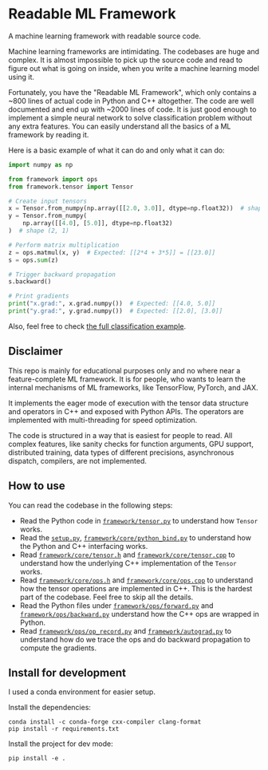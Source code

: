 # Readable ML Framework

A machine learning framework with readable source code.

Machine learning frameworks are intimidating. The codebases are huge and
complex. It is almost impossible to pick up the source code and read to figure
out what is going on inside, when you write a machine learning model using it.

Fortunately, you have the "Readable ML Framework", which only contains a
~800 lines of actual code in Python and C++ altogether. The code are well
documented and end up with ~2000 lines of code. It is just good enough to
implement a simple neural network to solve classification problem without any
extra features. You can easily understand all the basics of a ML framework by
reading it.

Here is a basic example of what it can do and only what it can do:

```py
import numpy as np

from framework import ops
from framework.tensor import Tensor

# Create input tensors
x = Tensor.from_numpy(np.array([[2.0, 3.0]], dtype=np.float32))  # shape (1, 2)
y = Tensor.from_numpy(
    np.array([[4.0], [5.0]], dtype=np.float32)
)  # shape (2, 1)

# Perform matrix multiplication
z = ops.matmul(x, y)  # Expected: [[2*4 + 3*5]] = [[23.0]]
s = ops.sum(z)

# Trigger backward propagation
s.backward()

# Print gradients
print("x.grad:", x.grad.numpy())  # Expected: [[4.0, 5.0]]
print("y.grad:", y.grad.numpy())  # Expected: [[2.0], [3.0]]
```

Also, feel free to check [the full classification 
  example](https://github.com/haifeng-jin/readable-ml-framework/blob/main/examples/classification_example_with_readable_ml_framework.ipynb).

## Disclaimer

This repo is mainly for educational purposes only and no where near a
feature-complete ML framework. It is for people, who wants to learn the
internal mechanisms of ML frameworks, like TensorFlow, PyTorch, and JAX.

It implements the eager mode of execution with the tensor data structure and
operators in C++ and exposed with Python APIs. The operators are implemented
with multi-threading for speed optimization.

The code is structured in a way that is easiest for people to read. All complex
features, like sanity checks for function arguments, GPU support, distributed
training, data types of different precisions, asynchronous dispatch, compilers,
are not implemented.

## How to use

You can read the codebase in the following steps:

* Read the Python code in
  [`framework/tensor.py`](https://github.com/haifeng-jin/readable-ml-framework/blob/main/framework/tensor.py)
  to understand how `Tensor` works.
* Read the
  [`setup.py`](https://github.com/haifeng-jin/readable-ml-framework/blob/main/setup.py),
  [`framework/core/python_bind.py`](https://github.com/haifeng-jin/readable-ml-framework/blob/main/framework/core/python_bind.cpp)
  to understand how the Python and C++ interfacing works.
* Read
  [`framework/core/tensor.h`](https://github.com/haifeng-jin/readable-ml-framework/blob/main/framework/core/tensor.h)
  and
  [`framework/core/tensor.cpp`](https://github.com/haifeng-jin/readable-ml-framework/blob/main/framework/core/tensor.cpp)
  to understand how the underlying C++ implementation of the `Tensor` works.
* Read
  [`framework/core/ops.h`](https://github.com/haifeng-jin/readable-ml-framework/blob/main/framework/core/ops.h)
  and
  [`framework/core/ops.cpp`](https://github.com/haifeng-jin/readable-ml-framework/blob/main/framework/core/ops.cpp)
  to understand how the tensor operations are implemented in C++. This is the
  hardest part of the codebase. Feel free to skip all the details.
* Read the Python files under [`framework/ops/forward.py`](https://github.com/haifeng-jin/readable-ml-framework/blob/main/framework/ops/forward.py) and
  [`framework/ops/backward.py`](https://github.com/haifeng-jin/readable-ml-framework/blob/main/framework/ops/backward.py) understand how the C++ ops are wrapped in Python.
* Read
  [`framework/ops/op_record.py`](https://github.com/haifeng-jin/readable-ml-framework/blob/main/framework/ops/op_record.py)
  and
  [`framework/autograd.py`](https://github.com/haifeng-jin/readable-ml-framework/blob/main/framework/autograd.py)
  to understand how do we trace the ops and do backward propagation to compute
  the gradients.

## Install for development

I used a conda environment for easier setup.

Install the dependencies:

```
conda install -c conda-forge cxx-compiler clang-format
pip install -r requirements.txt
```

Install the project for dev mode:
```
pip install -e .
```
